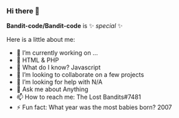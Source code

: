 ### Hi there 👋


**Bandit-code/Bandit-code** is ✨ _special_ ✨

Here is a little about me:

- 🔭 I’m currently working on ...
- 🌱 HTML & PHP
- 🌱 What do I know? Javascript
- 👯 I’m looking to collaborate on a few projects
- 🤔 I’m looking for help with N/A
- 💬 Ask me about Anything
- 📫 How to reach me: The Lost Bandits#7481
- ⚡ Fun fact: What year was the most babies born? 2007

